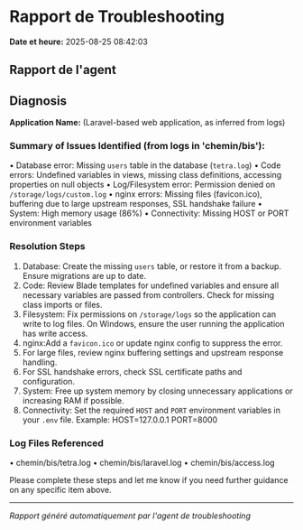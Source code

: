 # Rapport de Troubleshooting

**Date et heure:** 2025-08-25 08:42:03

## Rapport de l'agent

## Diagnosis

**Application Name:** (Laravel-based web application, as inferred from logs)

### Summary of Issues Identified (from logs in 'chemin/bis'):

• Database error: Missing `users` table in the database (`tetra.log`)
• Code errors: Undefined variables in views, missing class definitions, accessing properties on null objects
• Log/Filesystem error: Permission denied on `/storage/logs/custom.log`
• nginx errors: Missing files (favicon.ico), buffering due to large upstream responses, SSL handshake failure
• System: High memory usage (86%)
• Connectivity: Missing HOST or PORT environment variables

### Resolution Steps

1. Database: Create the missing `users` table, or restore it from a backup. Ensure migrations are up to date.
2. Code: Review Blade templates for undefined variables and ensure all necessary variables are passed from controllers. Check for missing class imports or files.
3. Filesystem: Fix permissions on `/storage/logs` so the application can write to log files. On Windows, ensure the user running the application has write access.
4. nginx:Add a `favicon.ico` or update nginx config to suppress the error.
5. For large files, review nginx buffering settings and upstream response handling.
6. For SSL handshake errors, check SSL certificate paths and configuration.
7. System: Free up system memory by closing unnecessary applications or increasing RAM if possible.
8. Connectivity: Set the required `HOST` and `PORT` environment variables in your `.env` file. Example: HOST=127.0.0.1 PORT=8000

### Log Files Referenced

• chemin/bis/tetra.log
• chemin/bis/laravel.log
• chemin/bis/access.log

Please complete these steps and let me know if you need further guidance on any specific item above.

---
*Rapport généré automatiquement par l'agent de troubleshooting*
